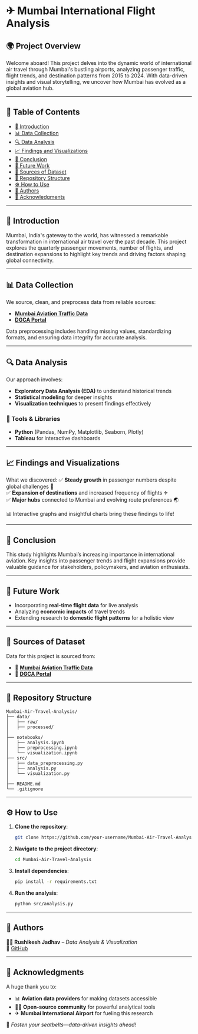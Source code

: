 # ✈ Mumbai International Flight Analysis

## 🌍 Project Overview

Welcome aboard! This project delves into the dynamic world of international air travel through Mumbai's bustling airports, analyzing passenger traffic, flight trends, and destination patterns from 2015 to 2024. With data-driven insights and visual storytelling, we uncover how Mumbai has evolved as a global aviation hub.

---

## 📖 Table of Contents
- [🚀 Introduction](#-introduction)
- [📊 Data Collection](#-data-collection)
- [🔍 Data Analysis](#-data-analysis)
- [📈 Findings and Visualizations](#-findings-and-visualizations)
- [🏁 Conclusion](#-conclusion)
- [🔮 Future Work](#-future-work)
- [📂 Sources of Dataset](#-sources-of-dataset)
- [📁 Repository Structure](#-repository-structure)
- [⚙ How to Use](#-how-to-use)
- [👥 Authors](#-authors)
- [🙏 Acknowledgments](#-acknowledgments)

---

## 🚀 Introduction
Mumbai, India's gateway to the world, has witnessed a remarkable transformation in international air travel over the past decade. This project explores the quarterly passenger movements, number of flights, and destination expansions to highlight key trends and driving factors shaping global connectivity.

---

## 📊 Data Collection
We source, clean, and preprocess data from reliable sources:
- **[Mumbai Aviation Traffic Data](https://data.opencity.in/dataset/mumbai-aviation-traffic-data)**
- **[DGCA Portal](https://www.dgca.gov.in/digigov-portal/)**

Data preprocessing includes handling missing values, standardizing formats, and ensuring data integrity for accurate analysis.

---

## 🔍 Data Analysis
Our approach involves:
- **Exploratory Data Analysis (EDA)** to understand historical trends
- **Statistical modeling** for deeper insights
- **Visualization techniques** to present findings effectively

### 🔧 Tools & Libraries
- **Python** (Pandas, NumPy, Matplotlib, Seaborn, Plotly)
- **Tableau** for interactive dashboards

---

## 📈 Findings and Visualizations
What we discovered:
✅ **Steady growth** in passenger numbers despite global challenges 🚀  
✅ **Expansion of destinations** and increased frequency of flights ✈  
✅ **Major hubs** connected to Mumbai and evolving route preferences 🌏  

📊 Interactive graphs and insightful charts bring these findings to life!

---

## 🏁 Conclusion
This study highlights Mumbai’s increasing importance in international aviation. Key insights into passenger trends and flight expansions provide valuable guidance for stakeholders, policymakers, and aviation enthusiasts.

---

## 🔮 Future Work
- Incorporating **real-time flight data** for live analysis
- Analyzing **economic impacts** of travel trends
- Extending research to **domestic flight patterns** for a holistic view

---

## 📂 Sources of Dataset
Data for this project is sourced from:
- 🔗 **[Mumbai Aviation Traffic Data](https://data.opencity.in/dataset/mumbai-aviation-traffic-data)**
- 🔗 **[DGCA Portal](https://www.dgca.gov.in/digigov-portal/)**

---

## 📁 Repository Structure
```
Mumbai-Air-Travel-Analysis/
├── data/
│   ├── raw/
│   ├── processed/
│
├── notebooks/
│   ├── analysis.ipynb
│   ├── preprocessing.ipynb
│   └── visualization.ipynb
├── src/
│   ├── data_preprocessing.py
│   ├── analysis.py
│   └── visualization.py
│
├── README.md
└── .gitignore
```

---

## ⚙ How to Use
1. **Clone the repository**:
   ```sh
   git clone https://github.com/your-username/Mumbai-Air-Travel-Analysis.git
   ```
2. **Navigate to the project directory**:
   ```sh
   cd Mumbai-Air-Travel-Analysis
   ```
3. **Install dependencies**:
   ```sh
   pip install -r requirements.txt
   ```
4. **Run the analysis**:
   ```sh
   python src/analysis.py
   ```

---

## 👥 Authors
👨‍💻 **Rushikesh Jadhav** – *Data Analysis & Visualization*  
🔗 [GitHub](https://github.com/rushiraj070)

---

## 🙏 Acknowledgments
A huge thank you to:
- 📊 **Aviation data providers** for making datasets accessible
- 👨‍💻 **Open-source community** for powerful analytical tools
- ✈ **Mumbai International Airport** for fueling this research

🚀 *Fasten your seatbelts—data-driven insights ahead!*
